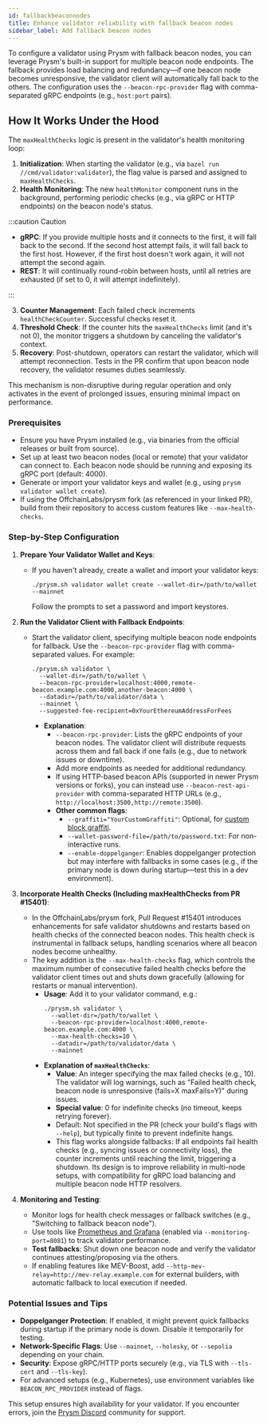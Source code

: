 ```yaml
---
id: fallbackbeaconnodes
title: Enhance validator reliability with fallback beacon nodes
sidebar_label: Add fallback beacon nodes
---
```


To configure a validator using Prysm with fallback beacon nodes, you can leverage Prysm's built-in support for multiple beacon node endpoints. The fallback provides load balancing and redundancy—if one beacon node becomes unresponsive, the validator client will automatically fall back to the others. The configuration uses the `--beacon-rpc-provider` flag with comma-separated gRPC endpoints (e.g., `host:port` pairs).

<!-- Fallbacks are essential for ensuring the reliability, security, and performance of Ethereum staking operations. Here's a breakdown of their key importance:

### 1. **Redundancy and Fault Tolerance**
- Beacon nodes can experience downtime due to network issues, hardware failures, software bugs, or maintenance. Without fallbacks, a single point of failure in the primary beacon node could render your validator unable to attest or propose blocks, resulting in missed duties.
- By specifying multiple endpoints via flags like `--beacon-rpc-provider`, Prysm automatically load-balances requests and switches to a healthy fallback if the primary becomes unresponsive, which minimizes disruptions and keeps your validator online.

### 2. **Preventing Financial Penalties**
- In Ethereum's proof-of-stake system, validators are penalized for inactivity (e.g., missed attestations reduce your effective balance over time, and prolonged offline periods trigger the inactivity leak mechanism, which can lead to slashing in extreme cases).
- Fallbacks help maintain high uptime (ideally >99%), ensuring consistent participation and maximizing rewards while avoiding losses. For instance, during events such as chain forks or client bugs, fallbacks enable seamless continuation.

### 3. **Load Balancing and Performance Optimization**
- Distributing API calls (e.g., gRPC requests for chain data) across multiple beacon nodes reduces load on any single node, improving response times and scalability.
- This is particularly useful in resource-constrained setups, such as remote or cloud-based nodes, where one node might sync slowly or handle high traffic poorly.

### 4. **Enhanced Security and Diversity**
- Relying on a single beacon node increases vulnerability to targeted attacks or client-specific vulnerabilities. Fallbacks enable client diversity (e.g., mixing Prysm with Lighthouse or other consensus clients) for better network health and reduced correlated failure risks.
- In setups like MEV (Maximal Extractable Value) configurations, fallbacks provide a safety net, reverting to local execution if external relays fail, preventing proposal delays.

### 5. **Operational Flexibility**
- Fallbacks support maintenance windows (e.g., updating one node while others handle traffic) and integration with third-party services like Infura, though compatibility checks are needed.
- Features like health checks (e.g., `--max-health-checks` in specific Prysm forks) complement fallbacks by monitoring node status and triggering graceful shutdowns if all endpoints fail, allowing automated restarts. -->



## How It Works Under the Hood

The `maxHealthChecks` logic is present in the validator's health monitoring loop:
1. **Initialization**: When starting the validator (e.g., via `bazel run //cmd/validator:validator`), the flag value is parsed and assigned to `maxHealthChecks`.
2. **Health Monitoring**: The new `healthMonitor` component runs in the background, performing periodic checks (e.g., via gRPC or HTTP endpoints) on the beacon node's status.

:::caution Caution

- **gRPC**: If you provide multiple hosts and it connects to the first, it will fall back to the second. If the second host attempt fails, it will fall back to the first host. However, if the first host doesn't work again, it will not attempt the second again.
- **REST**: It will continually round-robin between hosts, until all retries are exhausted (if set to 0, it will attempt indefinitely).

:::

3. **Counter Management**: Each failed check increments `healthCheckCounter`. Successful checks reset it.
4. **Threshold Check**: If the counter hits the `maxHealthChecks` limit (and it's not 0), the monitor triggers a shutdown by canceling the validator's context.
5. **Recovery**: Post-shutdown, operators can restart the validator, which will attempt reconnection. Tests in the PR confirm that upon beacon node recovery, the validator resumes duties seamlessly.

This mechanism is non-disruptive during regular operation and only activates in the event of prolonged issues, ensuring minimal impact on performance.

### Prerequisites
- Ensure you have Prysm installed (e.g., via binaries from the official releases or built from source).
- Set up at least two beacon nodes (local or remote) that your validator can connect to. Each beacon node should be running and exposing its gRPC port (default: 4000).
- Generate or import your validator keys and wallet (e.g., using `prysm validator wallet create`).
- If using the OffchainLabs/prysm fork (as referenced in your linked PR), build from their repository to access custom features like `--max-health-checks`.

### Step-by-Step Configuration
1. **Prepare Your Validator Wallet and Keys**:
   - If you haven't already, create a wallet and import your validator keys:
     ```
     ./prysm.sh validator wallet create --wallet-dir=/path/to/wallet --mainnet
     ```
     Follow the prompts to set a password and import keystores.

2. **Run the Validator Client with Fallback Endpoints**:
   - Start the validator client, specifying multiple beacon node endpoints for fallback. Use the `--beacon-rpc-provider` flag with comma-separated values. For example:
     ```
     ./prysm.sh validator \
       --wallet-dir=/path/to/wallet \
       --beacon-rpc-provider=localhost:4000,remote-beacon.example.com:4000,another-beacon:4000 \
       --datadir=/path/to/validator/data \
       --mainnet \
       --suggested-fee-recipient=0xYourEthereumAddressForFees
     ```
     - **Explanation**:
       - `--beacon-rpc-provider`: Lists the gRPC endpoints of your beacon nodes. The validator client will distribute requests across them and fall back if one fails (e.g., due to network issues or downtime).
       - Add more endpoints as needed for additional redundancy.
       - If using HTTP-based beacon APIs (supported in newer Prysm versions or forks), you can instead use `--beacon-rest-api-provider` with comma-separated HTTP URLs (e.g., `http://localhost:3500,http://remote:3500`). 
       - **Other common flags**:
         - `--graffiti="YourCustomGraffiti"`: Optional, for [custom block graffiti](/manage-validator/add-graffiti.md).
         - `--wallet-password-file=/path/to/password.txt`: For non-interactive runs.
         - `--enable-doppelganger`: Enables doppelganger protection but may interfere with fallbacks in some cases (e.g., if the primary node is down during startup—test this in a dev environment).

3. **Incorporate Health Checks (Including maxHealthChecks from PR #15401)**:
   - In the OffchainLabs/prysm fork, Pull Request #15401 introduces enhancements for safe validator shutdowns and restarts based on health checks of the connected beacon nodes. This health check is instrumental in fallback setups, handling scenarios where all beacon nodes become unhealthy.
   - The key addition is the `--max-health-checks` flag, which controls the maximum number of consecutive failed health checks before the validator client times out and shuts down gracefully (allowing for restarts or manual intervention).
     - **Usage**: Add it to your validator command, e.g.:
       ```
       ./prysm.sh validator \
         --wallet-dir=/path/to/wallet \
         --beacon-rpc-provider=localhost:4000,remote-beacon.example.com:4000 \
         --max-health-checks=10 \
         --datadir=/path/to/validator/data \
         --mainnet
       ```
     - **Explanation of `maxHealthChecks`**:
       - **Value**: An integer specifying the max failed checks (e.g., 10). The validator will log warnings, such as "Failed health check, beacon node is unresponsive (fails=X maxFails=Y)" during issues.
       - **Special value**: 0 for indefinite checks (no timeout, keeps retrying forever).
       - Default: Not specified in the PR (check your build's flags with `--help`), but typically finite to prevent indefinite hangs.
       - This flag works alongside fallbacks: If all endpoints fail health checks (e.g., syncing issues or connectivity loss), the counter increments until reaching the limit, triggering a shutdown. Its design is to improve reliability in multi-node setups, with compatibility for gRPC load balancing and multiple beacon node HTTP resolvers.

4. **Monitoring and Testing**:
   - Monitor logs for health check messages or fallback switches (e.g., "Switching to fallback beacon node").
   - Use tools like [Prometheus and Grafana](/monitoring-alerts-metrics/grafana-dashboard.md) (enabled via `--monitoring-port=8081`) to track validator performance.
   - **Test fallbacks**: Shut down one beacon node and verify the validator continues attesting/proposing via the others.
   - If enabling features like MEV-Boost, add `--http-mev-relay=http://mev-relay.example.com` for external builders, with automatic fallback to local execution if needed.

### Potential Issues and Tips
- **Doppelganger Protection**: If enabled, it might prevent quick fallbacks during startup if the primary node is down. Disable it temporarily for testing.
- **Network-Specific Flags**: Use `--mainnet`, `--holesky`, or `--sepolia` depending on your chain.
- **Security**: Expose gRPC/HTTP ports securely (e.g., via TLS with `--tls-cert` and `--tls-key`).
- For advanced setups (e.g., Kubernetes), use environment variables like `BEACON_RPC_PROVIDER` instead of flags.

This setup ensures high availability for your validator. If you encounter errors, join the [Prysm Discord](https://discord.com/invite/prysm) community for support.











<!-- ### Step 1: Configure the Beacon Node
The `maxHealthChecks` flag is a beacon node configuration option. You can set it via command-line flags, a configuration file, or environment variables.

#### Option 1: Command-Line Flag
1. Start the beacon node with the `--max-health-checks` flag:
   ```bash
   ./bazel-bin/cmd/beacon-chain/beacon-chain --max-health-checks=10
   ```
   - Replace `10` with your desired number of consecutive failed health checks (e.g., `3` for stricter reconnection or `20` for more tolerance).
   - This flag applies to both gRPC and REST connections managed by the beacon node.

2. If using Docker, add the flag to the Docker run command:
   ```bash
   docker run -it -v $HOME/prysm-data:/data -p 4000:4000 -p 13000:13000 gcr.io/offchainlabs/prysm-beacon-chain:latest --max-health-checks=10
   ```

#### Option 2: Configuration File
1. Create or edit a Prysm configuration file (e.g., `config.yml`):
   ```yaml
   max-health-checks: 10
   ```
2. Start the beacon node with the configuration file:
   ```bash
   ./bazel-bin/cmd/beacon-chain/beacon-chain --config-file=config.yml
   ```
   Or with Docker:
   ```bash
   docker run -it -v $HOME/prysm-data:/data -v $HOME/config.yml:/config.yml gcr.io/offchainlabs/prysm-beacon-chain:latest --config-file=/config.yml
   ```

#### Option 3: Environment Variable
1. Set the environment variable for `maxHealthChecks`:
   ```bash
   export MAX_HEALTH_CHECKS=10
   ```
2. Start the beacon node:
   ```bash
   ./bazel-bin/cmd/beacon-chain/beacon-chain
   ```
   Or with Docker:
   ```bash
   docker run -it -e MAX_HEALTH_CHECKS=10 -v $HOME/prysm-data:/data gcr.io/offchainlabs/prysm-beacon-chain:latest
   ```


### Step 2: Configuration
#### Configure for gRPC
- **Default Behavior**: Prysm uses gRPC for communication between the beacon node and validator client unless REST mode is explicitly enabled.
- **Steps**:
  1. Ensure the beacon node is running with the `--max-health-checks` flag or configuration as set above.
  2. Start the validator client, connecting to the beacon node:
     ```bash
     ./bazel-bin/cmd/validator/validator --beacon-rpc-provider=localhost:4000
     ```
     Or with Docker:
     ```bash
     docker run -it -v $HOME/prysm-data:/data gcr.io/offchainlabs/prysm-validator:latest --beacon-rpc-provider=localhost:4000
     ```
  3. The `maxHealthChecks` setting on the beacon node will govern how many failed gRPC health checks (e.g., to `localhost:4000`) are allowed before the connection is marked unhealthy.

#### Configure for REST
- **Enable REST Mode**: To use REST instead of gRPC, configure the beacon node to enable the HTTP API and the validator to use REST endpoints.
- **Steps**:
  1. Start the beacon node with the REST API enabled and the `maxHealthChecks` flag:
     ```bash
     ./bazel-bin/cmd/beacon-chain/beacon-chain --http-web3provider=http://localhost:8545 --enable-beacon-rest-api --max-health-checks=10
     ```
     Or with Docker:
     ```bash
     docker run -it -v $HOME/prysm-data:/data -p 4000:4000 -p 13000:13000 gcr.io/offchainlabs/prysm-beacon-chain:latest --http-web3provider=http://localhost:8545 --enable-beacon-rest-api --max-health-checks=10
     ```
     - The `--enable-beacon-rest-api` flag enables the REST API.
     - The `--http-web3provider` specifies the execution client endpoint (e.g., Geth or Nethermind).
  2. Start the validator client in REST mode:
     ```bash
     ./bazel-bin/cmd/validator/validator --beacon-rest-api-provider=http://localhost:3500
     ```
     Or with Docker:
     ```bash
     docker run -it -v $HOME/prysm-data:/data gcr.io/offchainlabs/prysm-validator:latest --beacon-rest-api-provider=http://localhost:3500
     ```
     - The `--beacon-rest-api-provider` specifies the beacon node’s REST API endpoint (default port is 3500).
  3. The `maxHealthChecks` setting will control how many failed REST health checks are allowed before the connection is considered unhealthy.

### Step 3: Monitor and Test
1. **Monitor Logs**: Check the beacon node logs for health check-related messages. Look for errors indicating failed health checks or connection retries:
   ```bash
   docker logs <beacon-node-container>
   ```
   Or, if running locally:
   ```bash
   tail -f /path/to/beacon-node.log
   ```
2. **Simulate Failures**: To test the `maxHealthChecks` behavior, temporarily disrupt the connection (e.g., stop the execution client or block the gRPC/REST port) and observe if the beacon node reconnects after the specified number of failed health checks.
3. **Metrics**: Use Prysm’s monitoring tools (e.g., Prometheus and Grafana) to track connection health:
   - Configure [Prometheus and Grafana](/monitoring-alerts-metrics/grafana-dashboard.md).
   - Look for metrics related to gRPC or REST connection status.

### Step 4: Adjust `maxHealthChecks` as Needed
- **Tuning**: If you experience frequent disconnections, increase the `maxHealthChecks` value (e.g., to 15 or 20) to make the system more tolerant of temporary failures. If you want faster failover, decrease it (e.g., to 3 or 5).
- **Example**:
   ```bash
   ./bazel-bin/cmd/beacon-chain/beacon-chain --max-health-checks=15
   ```
- **Restart**: After changing the flag, restart the beacon node to apply the new setting.

### Step 5: Troubleshooting
- **Common Issues**:
  - If the beacon node fails to start, check for errors like “could not process slots” or “503 Service Unavailable,” which may indicate execution client sync issues. Ensure that you fully synchronize your execution client (such as Geth).
  - If REST endpoints fail, verify that `--enable-beacon-rest-api` is set and the correct port is open (default 3500).
  - For gRPC issues, ensure the `--beacon-rpc-provider` points to the correct host and port (default 4000).
- **Logs**: Review logs for health check failures or connection issues.
- **Community Support**: If you encounter issues, join the [Prysm Discord](https://discord.com/invite/prysm) community for support.

If prysm-node fails, the validator attempts eight health checks (e.g., ~40-80 seconds) before switching to lighthouse-node. Upon timeout, it shuts down gracefully, allowing Kubernetes to restart it and reconnect to an available node.

## Conclusion
The `--max-health-checks` and `--beacon-rest-api-provider` flags significantly enhance validator reliability by preventing hangs during beacon node failures and enabling flexible, interoperable connections via the Ethereum REST API. These features empower operators to build robust staking setups, whether solo or in complex cloud environments. As Ethereum continues to scale, such improvements ensure that validators remain a cornerstone of network security. -->